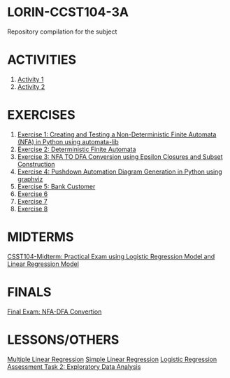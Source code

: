 # LORIN-CCST104-3A
Repository compilation for the subject


# ACTIVITIES
1. <a href = "/Collab Notebooks/Lorin_Collab_Activity1_3A.ipynb">Activity 1</a>
2. <a href = "/Collab Notebooks/ACTIVITY 2_Lorin John Wilson_BSCS3A.ipynb">Activity 2</a>

# EXERCISES
1. <a href = "/Collab Notebooks/Lorin_Collab_Exer1_3A.ipynb">Exercise 1: Creating and Testing a Non-Deterministic Finite Automata (NFA) in Python using automata-lib </a>
2. <a href = "/Collab Notebooks/LORIN-EXER2-3A.ipynb">Exercise 2: Deterministic Finite Automata </a>
3. <a href = "/Collab Notebooks/LORIN-EXER3-3A.ipynb">Exercise 3: NFA TO DFA Conversion using Epsilon Closures and Subset Construction </a>
4. <a href = "/Collab Notebooks/LORIN-EXER4-3A.ipynb">Exercise 4: Pushdown Automation Diagram Generation in Python using graphviz </a>
5. <a href = "/Collab Notebooks/3A-LORIN-EXER5.ipynb">Exercise 5: Bank Customer </a>
6. <a href = "/Collab Notebooks/3A-LORIN-EXER6.ipynb">Exercise 6</a>
7. <a href = "/Collab Notebooks/3A-LORIN-EXER7.ipynb">Exercise 7</a>
8. <a href = "/Collab Notebooks/3A-LORIN-EXER8.ipynb">Exercise 8</a>

# MIDTERMS
<a href = "/Collab Notebooks/3A-LORIN-MIDTERM.ipynb">CSST104-Midterm: Practical Exam using Logistic Regression Model and Linear Regression Model</a>

# FINALS
<a href = "/Collab Notebooks/LORIN-FINAL-3A.ipynb">Final Exam: NFA-DFA Convertion</a>

# LESSONS/OTHERS
<a href = "/Collab Notebooks/Lorin, John Wilson_Multiple_Linear_Regression.ipynb">Multiple Linear Regression</a>
<a href = "/Collab Notebooks/Lorin, John Wilson_Simple_Linear_Regression.ipynb">Simple Linear Regression</a>
<a href = "/Collab Notebooks/Logistic Regression.ipynb">Logistic Regression</a>
<a href = "/Collab Notebooks/Assessment_Task_2_Lorin_John Wilson_BSCS3A.ipynb">Assessment Task 2: Exploratory Data Analysis</a>
